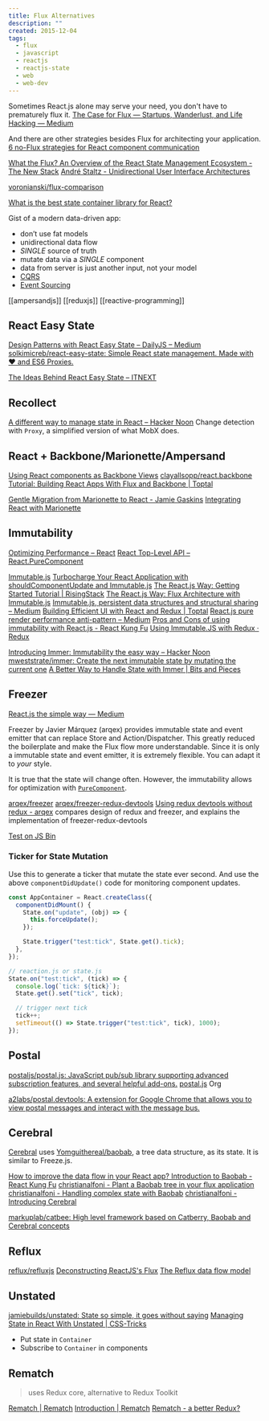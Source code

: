 ```yaml
---
title: Flux Alternatives
description: ""
created: 2015-12-04
tags:
  - flux
  - javascript
  - reactjs
  - reactjs-state
  - web
  - web-dev
---
```


Sometimes React.js alone may serve your need, you don't have to prematurely flux it.
[The Case for Flux — Startups, Wanderlust, and Life Hacking — Medium](https://medium.com/swlh/the-case-for-flux-379b7d1982c6)

And there are other strategies besides Flux for architecting your application.
[6 no-Flux strategies for React component communication](http://andrewhfarmer.com/component-communication/)

[What the Flux? An Overview of the React State Management Ecosystem - The New Stack](http://thenewstack.io/flux-overview-react-state-management-ecosystem/)
[André Staltz - Unidirectional User Interface Architectures](http://staltz.com/unidirectional-user-interface-architectures.html)

[voronianski/flux-comparison](https://github.com/voronianski/flux-comparison)

[What is the best state container library for React?](https://medium.com/swlh/what-is-the-best-state-container-library-for-react-b6989a45f236)

Gist of a modern data-driven app:

- don’t use fat models
- unidirectional data flow
- _SINGLE_ source of truth
- mutate data via a _SINGLE_ component
- data from server is just another input, not your model
- [CQRS](http://martinfowler.com/bliki/CQRS.html)
- [Event Sourcing](https://martinfowler.com/eaaDev/EventSourcing.html)

[[ampersandjs]]
[[reduxjs]]
[[reactive-programming]]

## React Easy State

[Design Patterns with React Easy State – DailyJS – Medium](https://medium.com/dailyjs/design-patterns-with-react-easy-state-830b927acc7c)
[solkimicreb/react-easy-state: Simple React state management. Made with ❤️ and ES6 Proxies.](https://github.com/solkimicreb/react-easy-state)

[The Ideas Behind React Easy State – ITNEXT](https://itnext.io/the-ideas-behind-react-easy-state-901d70e4d03e)

## Recollect

[A different way to manage state in React – Hacker Noon](https://hackernoon.com/a-different-way-to-manage-state-in-react-2d21dfb94482)
Change detection with `Proxy`, a simplified version of what MobX does.

## React + Backbone/Marionette/Ampersand

[Using React components as Backbone Views](http://www.thomasboyt.com/2013/12/17/using-reactjs-as-a-backbone-view.html)
[clayallsopp/react.backbone](https://github.com/clayallsopp/react.backbone)
[Tutorial: Building React Apps With Flux and Backbone | Toptal](http://www.toptal.com/front-end/simple-data-flow-in-react-applications-using-flux-and-backbone)

[Gentle Migration from Marionette to React - Jamie Gaskins](http://jgaskins.org/blog/2015/02/06/gentle-migration-from-marionette-to-react)
[Integrating React with Marionette](https://gist.github.com/BinaryMuse/334120e0ef156e410f98)

## Immutability

[Optimizing Performance – React](https://reactjs.org/docs/optimizing-performance.html)
[React Top-Level API – React.PureComponent](https://reactjs.org/docs/react-api.html#reactpurecomponent)

[Immutable.js](https://facebook.github.io/immutable-js/)
[Turbocharge Your React Application with shouldComponentUpdate and Immutable.js](http://blog.javascripting.com/2015/03/31/turbocharge-your-react-application-with-shouldcomponentupdate-and-immutable-js/)
[The React.js Way: Getting Started Tutorial | RisingStack](https://blog.risingstack.com/the-react-way-getting-started-tutorial/)
[The React.js Way: Flux Architecture with Immutable.js](https://blog.risingstack.com/the-react-js-way-flux-architecture-with-immutable-js/)
[Immutable.js, persistent data structures and structural sharing – Medium](https://medium.com/@dtinth/immutable-js-persistent-data-structures-and-structural-sharing-6d163fbd73d2#.a0af6xid4)
[Building Efficient UI with React and Redux | Toptal](https://www.toptal.com/react/react-redux-and-immutablejs)
[React.js pure render performance anti-pattern – Medium](https://medium.com/@esamatti/react-js-pure-render-performance-anti-pattern-fb88c101332f#.hgg97gg99)
[Pros and Cons of using immutability with React.js - React Kung Fu](http://reactkungfu.com/2015/08/pros-and-cons-of-using-immutability-with-react-js/)
[Using Immutable.JS with Redux · Redux](http://redux.js.org/docs/recipes/UsingImmutableJS.html#what-are-some-opinionated-best-practices-for-using-immutablejs-with-redux)

[Introducing Immer: Immutability the easy way – Hacker Noon](https://hackernoon.com/introducing-immer-immutability-the-easy-way-9d73d8f71cb3)
[mweststrate/immer: Create the next immutable state by mutating the current one](https://github.com/mweststrate/immer)
[A Better Way to Handle State with Immer | Bits and Pieces](https://blog.bitsrc.io/a-better-way-to-handle-immutable-state-with-immer-6db3ceb0160a)

## Freezer

[React.js the simple way — Medium](https://medium.com/@arqex/react-the-simple-way-cabdf1f42f12)

Freezer by Javier Márquez (arqex) provides immutable state and event emitter that can replace Store and Action/Dispatcher. This greatly reduced the boilerplate and make the Flux flow more understandable. Since it is only a immutable state and event emitter, it is extremely flexible. You can adapt it to _your_ style.

It is true that the state will change often. However, the immutability allows for optimization with [`PureComponent`](https://facebook.github.io/react/docs/react-api.html#react.purecomponent).

[arqex/freezer](https://github.com/arqex/freezer)
[arqex/freezer-redux-devtools](https://github.com/arqex/freezer-redux-devtools)
[Using redux devtools without redux - arqex](http://arqex.com/1087/using-redux-devtools-without-redux) compares design of redux and freezer, and explains the implementation of freezer-redux-devtools

[Test on JS Bin](http://jsbin.com/fedeva/4/edit?js,console)

### Ticker for State Mutation

Use this to generate a ticker that mutate the state ever second.
And use the above `componentDidUpdate()` code for monitoring component updates.

```js
const AppContainer = React.createClass({
  componentDidMount() {
    State.on("update", (obj) => {
      this.forceUpdate();
    });

    State.trigger("test:tick", State.get().tick);
  },
});

// reaction.js or state.js
State.on("test:tick", (tick) => {
  console.log(`tick: ${tick}`);
  State.get().set("tick", tick);

  // trigger next tick
  tick++;
  setTimeout(() => State.trigger("test:tick", tick), 1000);
});
```

## Postal

[postaljs/postal.js: JavaScript pub/sub library supporting advanced subscription features, and several helpful add-ons.](https://github.com/postaljs/postal.js)
[postal.js](https://github.com/postaljs) Org

[a2labs/postal.devtools: A extension for Google Chrome that allows you to view postal messages and interact with the message bus.](https://github.com/a2labs/postal.devtools)

## Cerebral

[Cerebral](http://www.cerebraljs.com/) uses [Yomguithereal/baobab](https://github.com/Yomguithereal/baobab), a tree data structure, as its state. It is similar to Freeze.js.

[How to improve the data flow in your React app? Introduction to Baobab - React Kung Fu](http://reactkungfu.com/2015/08/how-to-improve-the-data-flow-in-your-react-app-introduction-to-baobab/)
[christianalfoni - Plant a Baobab tree in your flux application](http://www.christianalfoni.com/articles/2015_02_06_Plant-a-Baobab-tree-in-your-flux-application)
[christianalfoni - Handling complex state with Baobab](http://www.christianalfoni.com/articles/2015_04_26_Handling-complex-state-with-Baobab)
[christianalfoni - Introducing Cerebral](http://www.christianalfoni.com/articles/2015_09_22_Introducing-Cerebral)

[markuplab/catbee: High level framework based on Catberry, Baobab and Cerebral concepts](https://github.com/markuplab/catbee)

## Reflux

[reflux/refluxjs](https://github.com/reflux/refluxjs)
[Deconstructing ReactJS's Flux](http://spoike.ghost.io/deconstructing-reactjss-flux/)
[The Reflux data flow model](http://blog.krawaller.se/posts/the-reflux-data-flow-model/)

## Unstated

[jamiebuilds/unstated: State so simple, it goes without saying](https://github.com/jamiebuilds/unstated)
[Managing State in React With Unstated | CSS-Tricks](https://css-tricks.com/managing-state-in-react-with-unstated/)

- Put state in `Container`
- Subscribe to `Container` in components

## Rematch

> uses Redux core, alternative to Redux Toolkit

[Rematch | Rematch](https://rematchjs.org/)
[Introduction | Rematch](https://rematchjs.org/docs/)
[Rematch - a better Redux?](https://blog.openreplay.com/rematch-a-better-redux)
